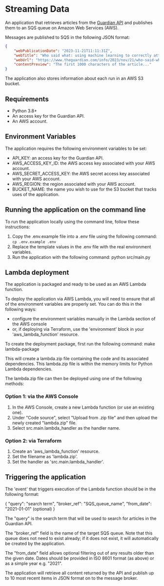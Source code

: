# Streaming Data

An application that retrieves articles from the [Guardian API](https://open-platform.theguardian.com/) and publishes them to an SQS queue on Amazon Web Services (AWS).

Messages are published to SQS in the following JSON format:
```json
{
    "webPublicationDate": "2023-11-21T11:11:31Z",
    "webTitle": "Who said what: using machine learning to correctly attribute quotes",
    "webUrl": "https://www.theguardian.com/info/2023/nov/21/who-said-what-using-machine-learning-to-correctly-attribute-quotes",
    "contentPreview": "The first 1000 characters of the article..."
}
```

The application also stores information about each run in an AWS S3 bucket. 

## Requirements

- Python 3.8+
- An access key for the Guardian API.
- An AWS account.

## Environment Variables

The application requires the following environment variables to be set:

- API_KEY: an access key for the Guardian API.
- AWS_ACCESS_KEY_ID: the AWS access key associated with your AWS account.
- AWS_SECRET_ACCESS_KEY: the AWS secret access key associated with your AWS account.
- AWS_REGION: the region associated with your AWS account.
- BUCKET_NAME: the name you wish to use for the S3 bucket that tracks uses of the application.

## Running the application on the command line

To run the application locally using the command line, follow these instructions:

1. Copy the .env.example file into a .env file using the following command: ```cp .env.example .env```
2. Replace the template values in the .env file with the real environment variables.
3. Run the application with the following command: python src/main.py

## Lambda deployment

The application is packaged and ready to be used as an AWS Lambda function. 

To deploy the application via AWS Lambda, you will need to ensure that all of the environment variables are properly set. You can do this in the following ways:
- configure the environment variables manually in the Lambda section of the AWS console
- or, if deploying via Terraform, use the 'environment' block in your 'aws_lambda_function' resource.

To create the deployment package, first run the following command: make lambda-package

This will create a lambda.zip file containing the code and its associated dependencies. This lambda.zip file is within the memory limits for Python Lambda dependencies.

The lambda.zip file can then be deployed using one of the following methods:

### Option 1: via the AWS Console

1. In the AWS Console, create a new Lambda function (or use an existing one).
2. Under "Code source", select "Upload from .zip file" and then upload the newly created "lambda.zip" file.
3. Select src.main.lambda_handler as the handler name.

### Option 2: via Terraform

1. Create an 'aws_lambda_function' resource.
2. Set the filename as 'lambda.zip'.
3. Set the handler as 'src.main.lambda_handler'.

## Triggering the application

The 'event' that triggers execution of the Lambda function should be in the following format:

{
    "query": "search term",
    "broker_ref": "SQS_queue_name",
    "from_date": "2021-01-01" (optional)
}

The "query" is the search term that will be used to search for articles in the Guardian API. 

The "broker_ref" field is the name of the target SQS queue. Note that this queue does not need to exist already; if it does not exist, it will automatically be created by the application.

The "from_date" field allows optional filtering out of any results older than the given date. Dates should be provided in ISO 8601 format (as above) or as a simple year e.g. "2021". 

The application will retrieve all content returned by the API and publish up to 10 most recent items in JSON format on to the message broker.
